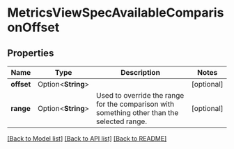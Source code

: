 # MetricsViewSpecAvailableComparisonOffset

## Properties

Name | Type | Description | Notes
------------ | ------------- | ------------- | -------------
**offset** | Option<**String**> |  | [optional]
**range** | Option<**String**> | Used to override the range for the comparison with something other than the selected range. | [optional]

[[Back to Model list]](../README.md#documentation-for-models) [[Back to API list]](../README.md#documentation-for-api-endpoints) [[Back to README]](../README.md)


